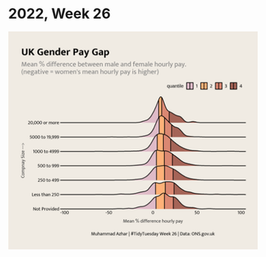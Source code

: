 # 2022, Week 26

![💰 UK Gender Pay gap](https://github.com/imagineazhar/TidyTuesday/blob/main/2022/Week26/week26.png)
